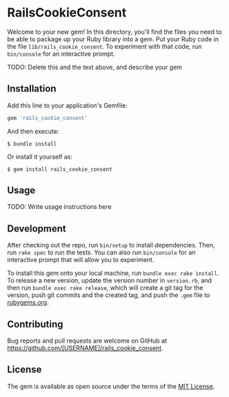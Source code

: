# RailsCookieConsent

Welcome to your new gem! In this directory, you'll find the files you need to be able to package up your Ruby library into a gem. Put your Ruby code in the file `lib/rails_cookie_consent`. To experiment with that code, run `bin/console` for an interactive prompt.

TODO: Delete this and the text above, and describe your gem

## Installation

Add this line to your application's Gemfile:

```ruby
gem 'rails_cookie_consent'
```

And then execute:

    $ bundle install

Or install it yourself as:

    $ gem install rails_cookie_consent

## Usage

TODO: Write usage instructions here

## Development

After checking out the repo, run `bin/setup` to install dependencies. Then, run `rake spec` to run the tests. You can also run `bin/console` for an interactive prompt that will allow you to experiment.

To install this gem onto your local machine, run `bundle exec rake install`. To release a new version, update the version number in `version.rb`, and then run `bundle exec rake release`, which will create a git tag for the version, push git commits and the created tag, and push the `.gem` file to [rubygems.org](https://rubygems.org).

## Contributing

Bug reports and pull requests are welcome on GitHub at https://github.com/[USERNAME]/rails_cookie_consent.

## License

The gem is available as open source under the terms of the [MIT License](https://opensource.org/licenses/MIT).
